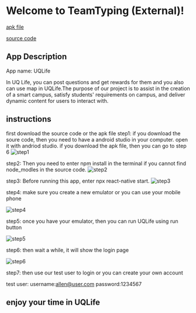 # Welcome to TeamTyping (External)!

[apk file](https://drive.google.com/file/d/1sPCY7bHaMOCGIvw8SluJ8uSZpnYEnw2P/view?usp=sharing)

[source code](https://drive.google.com/file/d/12P7G17KM0zHwXp4m4GwIbXSnSPDuCGy3/view?usp=sharing)

## App Description
App name: UQLife


In UQ Life, you can post questions and get rewards for them and you also can use map in UQLife.The purpose of our project is to assist in the creation of a smart campus, satisfy students' requirements on campus, and deliver dynamic content for users to interact with.


## instructions

first download the source code or the apk file
step1: if you download the soure code, then you need to have a android studio in your computer. open it with andriod studio. if you download the apk file, then you can go to step 6
![step1](https://i.imgur.com/9Nzqor4.png)




step2: Then you need to enter npm install in the terminal if you cannot find node_modles in the source code. 
![step2](https://i.imgur.com/p6xWIBl.png)




step3: Before running this app, enter npx react-native start.
![step3](https://i.imgur.com/de5kVMG.png)



step4: make sure you create a new emulator or you can use your mobile phone


![step4](https://i.imgur.com/8X9d0ee.png)



step5: once you have your emulator, then you can run UQLife using run button


![step5](https://i.imgur.com/L7lutLv.png)




step6: then wait a while, it will show the login page


![step6](https://i.imgur.com/jNjdSt7.png)


step7: then use our test user to login or you can create your own account

test user:
username:allen@user.com
password:1234567

## enjoy your time in UQLife
